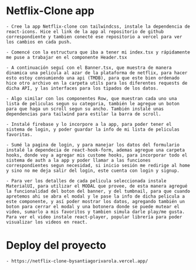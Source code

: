 # Netflix-Clone app

    - Cree la app Netflix-clone con tailwindcss, instale la dependencia de react-icons. Hice el link de la app al repositorio de github correspondiente y tambien conecté ese repositorio a vercel para ver los cambios en cada push. 
    
    - Comencé con la estructura que iba a tener mi index.tsx y rápidamente me puse a trabajar en el componente Header.tsx

    - A continuación seguí con el Banner.tsx, que muestra de manera dinamica una pelicula al azar de la plataforma de netflix, para hacer esto estoy consumiendo una api (TMDB), para que este bien ordenado hice otro archivo en la carpeta utils para los diferentes requests de dicha API, y las interfaces para los tipados de los datos.

    - Algo similar con los componentes Row, que muestran cada uno una lista de peliculas segun su categoria, también le agregue un boton para que haga un scroll segun su ancho. También instalé unas dependencias para tailwind para estilar la barra de scroll.

    - Instalé firebase y lo incorpore a la app, para poder tener el sistema de login, y poder guardar la info de mi lista de peliculas favoritas.

    - Sumé la pagina de login, y para manejar los datos del formulario instalé la dependecia de react-hook-form, ademas agregue una carpeta hooks, donde voy a agregar mis custome hooks, para incorporar todo el sistema de auth a la app y poder llamar a las funciones correspondientes segun necesidad, si inicio sesión me redirige al home y sino no me deja salir del login, este cuenta con login y signup.

    - Para ver los detalles de cada pelicula seleccionada instale MaterialUI, para utilizar el MODAL que provee, de esta manera agregué la funcionalidad del boton del banner, y del tumbnail, para que cuando apretemos ahi se abra el modal y le pase la info de dicha pelicula a este componente, y así poder mostrar los datos, agregando también un boton para cerrar el modal y una botonera donde se puede mutear el video, sumarlo a mis favoritos y tambien simula darle play/me gusta. Para ver el video instale react-player, popular librería para poder visualizar los videos en react.


# Deploy del proyecto

    - https://netflix-clone-bysantiagorivarola.vercel.app/